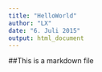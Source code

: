```yaml
---
title: "HelloWorld"
author: "LX"
date: "6. Juli 2015"
output: html_document
---
```

##This is a markdown file

